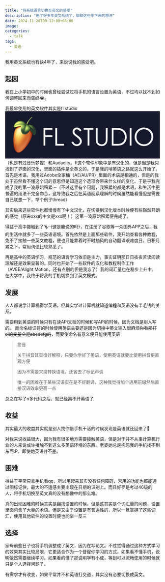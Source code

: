 ```yaml
---
title: "将系统语言切换至英文的感受"
description: "用了好多年英文系统了，聊聊这些年下来的想法"
date: 2024-11-28T09:12:00+08:00
image:
categories:
  - talk
tags:
  - 英语
---
```

我用英文系统也有快4年了，来说说我的感受吧。

## 起因

我在上小学初中的时候也曾经尝试过将手机的语言设置为英语，不过均以找不到如何调整回来而告终😭。

我最早使用的英文软件其实是fl studio![fl studio](image.png)（也是有过音乐梦捏）和Audacity。fl这个软件印象中是有汉化的，但是但是我只找到了界面的汉化，里面的插件是全英文的，于是我的啃英语之路就这么开始了。<br>
首先是术语，我用过Adobe全家桶（AE/AU/PR）里面的术语是相通的，但是的我处于虽然看不懂这个词的意思但是知道这个选项会带来什么样的变化。于是乎我完成了我的第一波原始积累～（不过这里有个问题，我积累的都是术语，和生活中更普遍的用法不完全吻合，这导致我之后在英语阅读理解的时候虽然能看懂但是需要自己联想一下，举个例子thread）

其实后来这些软件也都慢慢有了中文汉化，在切换到汉化版本时候便有些豁然开朗的感觉（原来xxx的中文是xxx啊！）这第一波原始积累便完成了。

得益于高中接触到了🪜~~（这是能说的吗）~~，在注册了谷歌等一众国外APP之后，我的生活中就多了一些英语语境。首先依然是上面那些软件，我开始查看各种教程，免不了接触一些英文教程，便也只能靠着时不时抽风的自动翻译艰难度日。日积月累之下，常用词便比较熟悉了。

再是高中的英语学习，规范的语言学习依旧是主力，事实证明那日日夜夜苦读阅读理解还是效果显著的。同时也开始了一些软件的汉化和教程制作工作（AVEE/Alight Motion，还有点别的但是我忘了）我的词汇量也在稳步上升中。在大学中，我终于将我的手机切换到了英文模式。

## 发展

人人都说学计算机得学英语，但其实学过计算机就知道编程和英语没有半毛钱的关系。

需要用到英语的时候只有在读API文档的时候和写API的时候，因为文档是别人写的。
而命名标识符的时候使用英语主要还是因为切换中英文输入很麻烦~~你看那打oi的变量全是abcdefg的~~，而要使命名有意义便只能使用英语

> 拼音
>
> 关于拼音其实很好解释，只要你学好了英语，使用英语就要比使用拼音更直观方便
>
> 因为不需要来换转换语境，还省去了标记声调
>
> 唯一的困难在于某些汉语实在是不好翻译，这种我觉得加个通用前缀然后直接汉语效率更高一点

总之在写了n多代码之后，就已经离不开英语了

## 收益

其实最大的收益其实就是别人找你借手机干活的时候发现是英语就还回来了🤣

对我来说收益很大，因为我有很多地方需要接触英语，但是对于并不从事计算机行业的人来说或许接触不到这么多英语环境的东西。老婆她总是抱怨我的手机找不到东西:P，即使她英语并不差。

## 困难

得益于平常只拿手机看qq，所以用起来其实没有任何障碍，常用的功能也都能通过图标记住，最大的不适感主要出现在日期的识别上。而且好歹是考过46级的人，将手机切换至英文真的没有想像中的那么难。

真的出现困难的时候其实是翻找设置的时候，但是这其实是个词汇量的问题，设置里面包含了大量的术语。但是又由于设置是有普遍性的，所以一旦掌握了这些词汇，使用其他软件的设置时便也能举一反三

## 选择

家母前些日子也将手机调整成了英文，因为在写论文。不过觉得通过这种方式学习的效果其实比较局限，它更适合作为一个督促你学习的方式，如果看不懂手机，说明依然需要继续学习。如果看的懂了那说明学有小成，等到可以流畅使用的时候就只是个人选择问题了。

有需求才有改变，如果平常并不和英语打交道，其实没有必要切换成英文。
